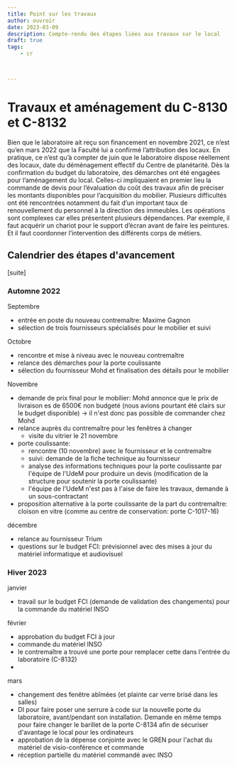```yaml
---
title: Point sur les travaux
author: ouvroir
date: 2023-03-09
description: Compte-rendu des étapes liées aux travaux sur le local
draft: true
tags:
    - cr



---
```


# Travaux et aménagement du C-8130 et C-8132



Bien que le laboratoire ait reçu son financement en novembre 2021, ce n’est qu’en mars 2022 que la Faculté lui a confirmé l’attribution des locaux. En pratique, ce n’est qu’à compter de juin que le laboratoire dispose réellement des locaux, date du déménagement effectif du Centre de planétarité. Dès la confirmation du budget du laboratoire, des démarches ont été engagées pour l’aménagement du local. Celles-ci impliquaient en premier lieu la commande de devis pour l’évaluation du coût des travaux afin de préciser les montants disponibles pour l’acquisition du mobilier. Plusieurs difficultés ont été rencontrées notamment du fait d’un important taux de renouvellement du personnel à la direction des immeubles. Les opérations sont complexes car elles présentent plusieurs dépendances. Par exemple, il faut acquérir un chariot pour le support d’écran avant de faire les peintures. Et il faut coordonner l’intervention des différents corps de métiers.




## Calendrier des étapes d'avancement

[suite]

### Automne 2022

Septembre

- entrée en poste du nouveau contremaître: Maxime Gagnon
- sélection de trois fournisseurs spécialisés pour le mobilier et suivi

Octobre

- rencontre et mise à niveau avec le nouveau contremaître
- relance des démarches pour la porte coulissante
- sélection du fournisseur Mohd et finalisation des détails pour le mobilier

Novembre

- demande de prix final pour le mobilier: Mohd annonce que le prix de livraison es de 6500€ non budgeté (nous avions pourtant été clairs sur le budget disponible) → il n'est donc pas possible de commander chez Mohd
- relance auprès du contremaître pour les fenêtres à changer
  - visite du vitrier le 21 novembre
- porte coulissante: 
  - rencontre (10 novembre) avec le fournisseur et le contremaître
  - suivi: demande de la fiche technique au fournisseur
  - analyse des informations techniques pour la porte coulissante par l'équipe de l'UdeM pour produire un devis (modification de la structure pour soutenir la porte coulissante)
  - l'équipe de l'UdeM n'est pas à l'aise de faire les travaux, demande à un sous-contractant
- proposition alternative à la porte coulissante de la part du contremaître: cloison en vitre (comme au centre de conservation: porte C-1017-16)

décembre

- relance au fournisseur Trium
- questions sur le budget FCI: prévisionnel avec des mises à jour du matériel informatique et audiovisuel

### Hiver 2023

janvier

- travail sur le budget FCI (demande de validation des changements) pour la commande du matériel INSO

février 

- approbation du budget FCI à jour
- commande du matériel INSO
- le contremaître a trouvé une porte pour remplacer cette dans l'entrée du laboratoire (C-8132)
- 

mars

- changement des fenêtre abîmées (et plainte car verre brisé dans les salles)
- DI pour faire poser une serrure à code sur la nouvelle porte du laboratoire, avant/pendant son installation. Demande en même temps pour faire changer le barillet de la porte C-8134 afin de sécuriser d'avantage le local pour les ordinateurs
- approbation de la dépense conjointe avec le GREN pour l'achat du matériel de visio-conférence et commande
- réception partielle du matériel commandé avec INSO
